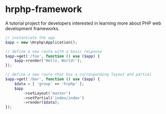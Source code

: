 # hrphp-framework
A tutorial project for developers interested in learning more about PHP web development frameworks.


```php
// instantiate the app
$app = new \Hrphp\Application();

// define a new route with a basic response
$app->get('/foo', function () use ($app) {
    $app->render('Hello, World!');
});

// define a new route that has a corresponding layout and partial
$app->get('/bar', function () use ($app) {
    $data = [ 'group' => 'hrphp' ];
    $app
        ->setLayout('master')
        ->setPartial('index/index')
        ->render($data);
});

```